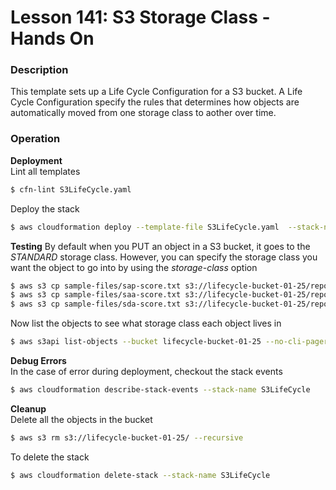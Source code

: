 # Lesson 141: S3 Storage Class - Hands On

### Description

This template sets up a Life Cycle Configuration for a S3 bucket.
A Life Cycle Configuration specify the rules that determines how objects are
automatically moved from one storage class to aother over time.

### Operation

**Deployment**  
Lint all templates

```bash
$ cfn-lint S3LifeCycle.yaml
```

Deploy the stack

```bash
$ aws cloudformation deploy --template-file S3LifeCycle.yaml  --stack-name S3LifeCycle
```

**Testing**
By default when you PUT an object in a S3 bucket, it goes to the _STANDARD_ storage class.
However, you can specify the storage class you want the object to go into by using the _storage-class_ option

```bash
$ aws s3 cp sample-files/sap-score.txt s3://lifecycle-bucket-01-25/reports/sap-score.txt
$ aws s3 cp sample-files/saa-score.txt s3://lifecycle-bucket-01-25/reports/saa-score.txt --storage-class ONEZONE_IA
$ aws s3 cp sample-files/sda-score.txt s3://lifecycle-bucket-01-25/reports/sda-score.txt --storage-class STANDARD_IA
```

Now list the objects to see what storage class each object lives in

```bash
$ aws s3api list-objects --bucket lifecycle-bucket-01-25 --no-cli-pager
```

**Debug Errors**  
In the case of error during deployment, checkout the stack events

```bash
$ aws cloudformation describe-stack-events --stack-name S3LifeCycle
```

**Cleanup**  
Delete all the objects in the bucket

```bash
$ aws s3 rm s3://lifecycle-bucket-01-25/ --recursive
```

To delete the stack

```bash
$ aws cloudformation delete-stack --stack-name S3LifeCycle
```
